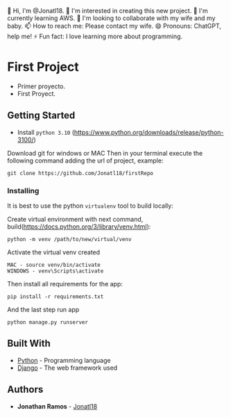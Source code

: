 👋 Hi, I'm @Jonatl18.
👀 I'm interested in creating this new project.
🌱 I'm currently learning AWS.
💞️ I'm looking to collaborate with my wife and my baby.
📫 How to reach me: Please contact my wife.
😄 Pronouns: ChatGPT, help me!
⚡ Fun fact: I love learning more about programming.

# First Project

- Primer proyecto.
- First Proyect.

## Getting Started

- Install `python 3.10` (https://www.python.org/downloads/release/python-3100/)

Download git for windows or MAC
Then in your terminal execute the following command adding the url of project, example:

```
git clone https://github.com/Jonatl18/firstRepo
```

### Installing

It is best to use the python `virtualenv` tool to build locally:

Create virtual environment with next command, build(https://docs.python.org/3/library/venv.html):

```
python -m venv /path/to/new/virtual/venv
```

Activate the virtual venv created
```
MAC - source venv/bin/activate
WINDOWS - venv\Scripts\activate
```

Then install all requirements for the app:

```
pip install -r requirements.txt
```

And the last step run app

```
python manage.py runserver
```

## Built With
* [Python](https://www.python.org/) - Programming language
* [Django](https://www.djangoproject.com/) - The web framework used


## Authors

* **Jonathan Ramos** - [Jonatl18](https://gitlab.com/Jonatl18/)